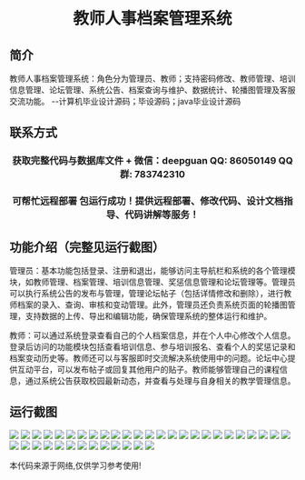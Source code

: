 <p><h1 align="center">教师人事档案管理系统</h1></p>

## 简介
教师人事档案管理系统：角色分为管理员、教师；支持密码修改、教师管理、培训信息管理、论坛管理、系统公告、档案查询与维护、数据统计、轮播图管理及客服交流功能。    --计算机毕业设计源码；毕设源码；java毕业设计源码


## 联系方式
<p><h3 align="center">获取完整代码与数据库文件 + 微信：deepguan QQ: 86050149 QQ群: 783742310</h3></p>
<p><h3 align="center">可帮忙远程部署 包运行成功！提供远程部署、修改代码、设计文档指导、代码讲解等服务！</h3></p>

## 功能介绍（完整见运行截图）
管理员：基本功能包括登录、注册和退出，能够访问主导航栏和系统的各个管理模块，如教师管理、档案管理、培训信息管理、奖惩信息管理和论坛管理等。管理员可以执行系统公告的发布与管理，管理论坛帖子（包括详情修改和删除），进行教师档案的录入、查询、审核和变动管理。此外，管理员还负责系统页面的轮播图管理，支持数据的上传、导出和编辑功能，确保管理系统的整体运行和维护。

教师：可以通过系统登录查看自己的个人档案信息，并在个人中心修改个人信息。登录后访问的功能模块包括查看培训信息、参与培训报名、查看个人的奖惩记录和档案变动历史等。教师还可以与客服即时交流解决系统使用中的问题。论坛中心提供互动平台，可以发布帖子或回复其他用户的贴子。教师能够管理自己的课程信息，通过系统公告获取校园最新动态，并查看与处理与自身相关的教学管理信息。


## 运行截图
![](https://bs-1329754181.cos.ap-shanghai.myqcloud.com/spring/teacherPersonnelFileManagementSystem/img/001.jpg)
![](https://bs-1329754181.cos.ap-shanghai.myqcloud.com/spring/teacherPersonnelFileManagementSystem/img/002.jpg)
![](https://bs-1329754181.cos.ap-shanghai.myqcloud.com/spring/teacherPersonnelFileManagementSystem/img/003.jpg)
![](https://bs-1329754181.cos.ap-shanghai.myqcloud.com/spring/teacherPersonnelFileManagementSystem/img/004.jpg)
![](https://bs-1329754181.cos.ap-shanghai.myqcloud.com/spring/teacherPersonnelFileManagementSystem/img/005.jpg)
![](https://bs-1329754181.cos.ap-shanghai.myqcloud.com/spring/teacherPersonnelFileManagementSystem/img/006.jpg)
![](https://bs-1329754181.cos.ap-shanghai.myqcloud.com/spring/teacherPersonnelFileManagementSystem/img/007.jpg)
![](https://bs-1329754181.cos.ap-shanghai.myqcloud.com/spring/teacherPersonnelFileManagementSystem/img/008.jpg)
![](https://bs-1329754181.cos.ap-shanghai.myqcloud.com/spring/teacherPersonnelFileManagementSystem/img/009.jpg)
![](https://bs-1329754181.cos.ap-shanghai.myqcloud.com/spring/teacherPersonnelFileManagementSystem/img/010.jpg)
![](https://bs-1329754181.cos.ap-shanghai.myqcloud.com/spring/teacherPersonnelFileManagementSystem/img/011.jpg)
![](https://bs-1329754181.cos.ap-shanghai.myqcloud.com/spring/teacherPersonnelFileManagementSystem/img/012.jpg)
![](https://bs-1329754181.cos.ap-shanghai.myqcloud.com/spring/teacherPersonnelFileManagementSystem/img/013.jpg)
![](https://bs-1329754181.cos.ap-shanghai.myqcloud.com/spring/teacherPersonnelFileManagementSystem/img/014.jpg)
![](https://bs-1329754181.cos.ap-shanghai.myqcloud.com/spring/teacherPersonnelFileManagementSystem/img/015.jpg)
![](https://bs-1329754181.cos.ap-shanghai.myqcloud.com/spring/teacherPersonnelFileManagementSystem/img/016.jpg)
![](https://bs-1329754181.cos.ap-shanghai.myqcloud.com/spring/teacherPersonnelFileManagementSystem/img/017.jpg)
![](https://bs-1329754181.cos.ap-shanghai.myqcloud.com/spring/teacherPersonnelFileManagementSystem/img/018.jpg)
![](https://bs-1329754181.cos.ap-shanghai.myqcloud.com/spring/teacherPersonnelFileManagementSystem/img/019.jpg)
![](https://bs-1329754181.cos.ap-shanghai.myqcloud.com/spring/teacherPersonnelFileManagementSystem/img/020.jpg)
![](https://bs-1329754181.cos.ap-shanghai.myqcloud.com/spring/teacherPersonnelFileManagementSystem/img/021.jpg)
![](https://bs-1329754181.cos.ap-shanghai.myqcloud.com/spring/teacherPersonnelFileManagementSystem/img/022.jpg)
![](https://bs-1329754181.cos.ap-shanghai.myqcloud.com/spring/teacherPersonnelFileManagementSystem/img/023.jpg)
![](https://bs-1329754181.cos.ap-shanghai.myqcloud.com/spring/teacherPersonnelFileManagementSystem/img/024.jpg)
![](https://bs-1329754181.cos.ap-shanghai.myqcloud.com/spring/teacherPersonnelFileManagementSystem/img/025.jpg)
![](https://bs-1329754181.cos.ap-shanghai.myqcloud.com/spring/teacherPersonnelFileManagementSystem/img/026.jpg)
![](https://bs-1329754181.cos.ap-shanghai.myqcloud.com/spring/teacherPersonnelFileManagementSystem/img/027.jpg)
![](https://bs-1329754181.cos.ap-shanghai.myqcloud.com/spring/teacherPersonnelFileManagementSystem/img/028.jpg)
![](https://bs-1329754181.cos.ap-shanghai.myqcloud.com/spring/teacherPersonnelFileManagementSystem/img/029.jpg)
![](https://bs-1329754181.cos.ap-shanghai.myqcloud.com/spring/teacherPersonnelFileManagementSystem/img/030.jpg)
![](https://bs-1329754181.cos.ap-shanghai.myqcloud.com/spring/teacherPersonnelFileManagementSystem/img/031.jpg)
![](https://bs-1329754181.cos.ap-shanghai.myqcloud.com/spring/teacherPersonnelFileManagementSystem/img/032.jpg)
![](https://bs-1329754181.cos.ap-shanghai.myqcloud.com/spring/teacherPersonnelFileManagementSystem/img/033.jpg)
![](https://bs-1329754181.cos.ap-shanghai.myqcloud.com/spring/teacherPersonnelFileManagementSystem/img/034.jpg)
![](https://bs-1329754181.cos.ap-shanghai.myqcloud.com/spring/teacherPersonnelFileManagementSystem/img/035.jpg)
![](https://bs-1329754181.cos.ap-shanghai.myqcloud.com/spring/teacherPersonnelFileManagementSystem/img/036.jpg)
![](https://bs-1329754181.cos.ap-shanghai.myqcloud.com/spring/teacherPersonnelFileManagementSystem/img/037.jpg)
![](https://bs-1329754181.cos.ap-shanghai.myqcloud.com/spring/teacherPersonnelFileManagementSystem/img/038.jpg)

<p>本代码来源于网络,仅供学习参考使用!</p>
